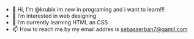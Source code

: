 - 👋 Hi, I’m @krubix im new in programing and i want to learn!!!
- 👀 I’m interested in web designing
- 🌱 I’m currently learning HTML an CSS
- 📫 How to reach me by my email addres is sebasserban7@gamil.com

<!---
krubix/krubix is a ✨ special ✨ repository because its `README.md` (this file) appears on your GitHub profile.
You can click the Preview link to take a look at your changes.
--->
